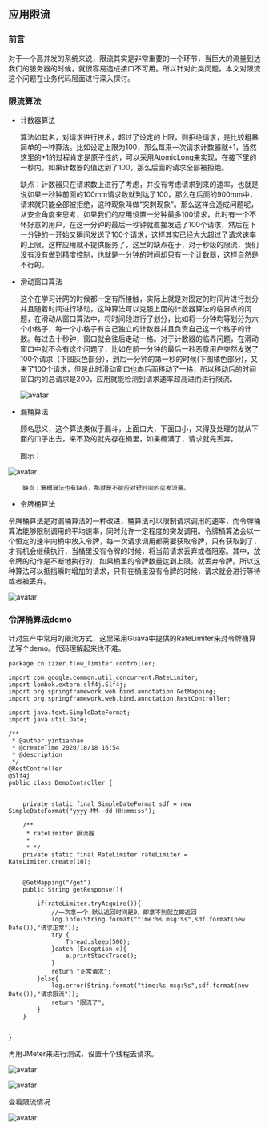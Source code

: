 

## 应用限流

### 前言

对于一个高并发的系统来说，限流其实是非常重要的一个环节，当巨大的流量到达我们的服务器的时候，就很容易造成接口不可用。所以针对此类问题，本文对限流这个问题在业务代码层面进行深入探讨。

### 限流算法

- 计数器算法

  算法如其名，对请求进行技术，超过了设定的上限，则拒绝请求，是比较粗暴简单的一种算法。比如设定上限为100，那么每来一次请求计数器就+1，当然这里的+1的过程肯定是原子性的，可以采用AtomicLong来实现，在接下里的一秒内，如果计数器的值达到了100，那么后面的请求全部被拒绝。			

  缺点：计数器只在请求数上进行了考虑，并没有考虑请求到来的速率，也就是说如果一秒钟前面的100mm请求数就到达了100，那么在后面的900mm中，请求就只能全部被拒绝，这种现象叫做“突刺现象”。那么这样会造成问题呢，从安全角度来思考，如果我们的应用设置一分钟最多100请求，此时有一个不怀好意的用户，在这一分钟的最后一秒钟就直接发送了100个请求，然后在下一分钟的一开始又瞬间发送了100个请求，这样其实已经大大超过了请求速率的上限，这样应用就不提供服务了，这里的缺点在于，对于秒级的限流，我们没有没有做到精度控制，也就是一分钟的时间却只有一个计数器，这样自然是不行的。

- 滑动窗口算法

  这个在学习计网的时候都一定有所接触，实际上就是对固定的时间片进行划分并且随着时间进行移动，这种算法可以克服上面的计数器算法的临界点的问题，在滑动从窗口算法中，将时间段进行了划分，比如将一分钟均等划分为六个小格子，每一个小格子有自己独立的计数器并且负责自己这一个格子的计数。每过去十秒钟，窗口就会往后走动一格。对于计数器的临界问题，在滑动窗口中就不会有这个问题了，比如在前一分钟的最后一秒恶意用户突然发送了100个请求（下图灰色部分），到后一分钟的第一秒的时候(下图橘色部分)，又来了100个请求，但是此时滑动窗口也向后面移动了一格，所以移动后的时间窗口内的总请求是200，应用就能检测到请求速率超高进而进行限流。

  ![avatar](http://media.izzer.cn/%E6%BB%91%E5%8A%A8%E7%AA%97%E5%8F%A3%E9%99%90%E6%B5%81%E7%AE%97%E6%B3%95.jpg)

- 漏桶算法

  顾名思义，这个算法类似于漏斗，上面口大，下面口小，来得及处理的就从下面的口子出去，来不及的就先存在桶里，如果桶满了，请求就先丢弃。

  图示：

![avatar](http://media.izzer.cn/%E6%BC%8F%E6%A1%B6%E7%AE%97%E6%B3%95.jpg)

		缺点：漏桶算法也有缺点，那就是不能应对短时间的突发流量。

- 令牌桶算法

令牌桶算法是对漏桶算法的一种改进，桶算法可以限制请求调用的速率，而令牌桶算法能够限制调用的平均速率，同时允许一定程度的突发调用。令牌桶算法会以一个恒定的速率向桶中放入令牌，每一次请求调用都需要获取令牌，只有获取到了，才有机会继续执行，当桶里没有令牌的时候，将当前请求丢弃或者阻塞。其中，放令牌的动作是不断地执行的，如果桶里的令牌数量达到上限，就丢弃令牌。所以这种算法可以抵挡瞬时增加的请求，只有在桶里没有令牌的时候，请求就会进行等待或者被丢弃。

![avatar](http://media.izzer.cn/%E4%BB%A4%E7%89%8C%E6%A1%B6%E7%AE%97%E6%B3%95.jpg)





### 令牌桶算法demo

针对生产中常用的限流方式，这里采用Guava中提供的RateLimiter来对令牌桶算法写个demo。代码理解起来也不难。

```
package cn.izzer.flow_limiter.controller;

import com.google.common.util.concurrent.RateLimiter;
import lombok.extern.slf4j.Slf4j;
import org.springframework.web.bind.annotation.GetMapping;
import org.springframework.web.bind.annotation.RestController;

import java.text.SimpleDateFormat;
import java.util.Date;

/**
 * @author yintianhao
 * @createTime 2020/10/18 16:54
 * @description
 */
@RestController
@Slf4j
public class DemoController {


    private static final SimpleDateFormat sdf = new SimpleDateFormat("yyyy-MM--dd HH:mm:ss");

    /**
     * rateLimiter 限流器
     *
     * */
    private static final RateLimiter rateLimiter = RateLimiter.create(10);


    @GetMapping("/get")
    public String getResponse(){

        if(rateLimiter.tryAcquire()){
            //一次拿一个,默认返回时间是0，即拿不到就立即返回
            log.info(String.format("time:%s msg:%s",sdf.format(new Date()),"请求正常"));
            try {
                Thread.sleep(500);
            }catch (Exception e){
                e.printStackTrace();
            }
            return "正常请求";
        }else{
            log.error(String.format("time:%s msg:%s",sdf.format(new Date()),"请求限流"));
            return "限流了";
        }
    }


}

```

再用JMeter来进行测试，设置十个线程去请求。

![avatar](http://media.izzer.cn/JMeter%E7%BA%BF%E7%A8%8B%E7%BB%84%E8%AE%BE%E7%BD%AE.jpg)

![avatar](http://media.izzer.cn/JMeterHttp%E8%AF%B7%E6%B1%82%E8%AE%BE%E7%BD%AE.jpg)

查看限流情况：

![avatar](http://media.izzer.cn/%E9%99%90%E6%B5%81%E6%83%85%E5%86%B5.jpg)

